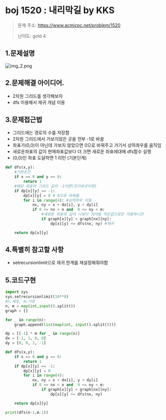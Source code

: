 # boj 1520 : 내리막길 by KKS
> 문제 주소: https://www.acmicpc.net/problem/1520
> 
> 난이도: gold 4

## 1.문제설명
![img_2.png](img_2.png)

## 2.문제해결 아이디어.
- 2차원 그리드를 생각해보자
- dfs 이용해서 재귀 개념 이용

## 3.문제접근법
- 그리드에는 경로의 수를 저장함
- 2차원 그리드에서 가보지않은 곳을 전부 -1로 바꿈
- 좌표가(0,0)이 아닌데 가보지 않았으면 0으로 바꿔주고 거기서 상하좌우를 움직임
- 새로운좌표의 값이 현재좌표값보다 더 크면 새로운 좌표에대해 dfs함수 실행
- (0,0)인 좌표 도달하면 1 리턴 (기본단계)
```python
def dfs(x,y):
    #기본조건
    if x == 0 and y == 0:
        return 1
    #해당 좌표의 그리드 값이 -1이면(안가본곳이면)
    if dp[x][y] == -1:
        dp[x][y] = 0 # 0으로 바꿔줌
        for i in range(4): #상하좌우 이동
            nx, ny = x + dx[i], y + dy[i]
            if 0 <= nx < n and  0 <= ny < m:
                #새로운 좌표의 값이 나보다 커야됨 작은값으로만 이동하니깐
                if graph[x][y] < graph[nx][ny]: 
                    dp[x][y] += dfs(nx, ny) #재귀

    return dp[x][y]
```
## 4.특별히 참고할 사항
- setrecursionlimit으로 재귀 한계를 재설정해줘야함

## 5.코드구현
``` python
import sys
sys.setrecursionlimit(10**8)
#n:세로, m:가로
n, m = map(int,input().split())
graph = []

for _ in range(n):
    graph.append(list(map(int, input().split())))

dp = [[-1] * m for _ in range(n)]
dx = [-1, 1, 0, 0]
dy = [0, 0, 1, -1]

def dfs(x,y):
    if x == 0 and y == 0:
        return 1
    if dp[x][y] == -1:
        dp[x][y] = 0
        for i in range(4):
            nx, ny = x + dx[i], y + dy[i]
            if 0 <= nx < n and  0 <= ny < m:
                if graph[x][y] < graph[nx][ny]:
                    dp[x][y] += dfs(nx, ny)

    return dp[x][y]

print(dfs(n-1,m-1))
```